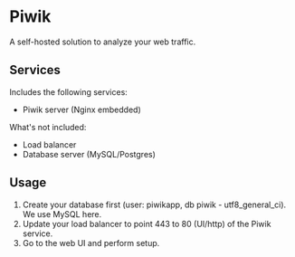 Piwik
=====
A self-hosted solution to analyze your web traffic.

Services
--------
Includes the following services:
- Piwik server (Nginx embedded)

What's not included:
- Load balancer
- Database server (MySQL/Postgres)

Usage
-----
1. Create your database first (user: piwikapp, db piwik - utf8_general_ci). We use MySQL here.
2. Update your load balancer to point 443 to 80 (UI/http) of the Piwik service.
3. Go to the web UI and perform setup.
